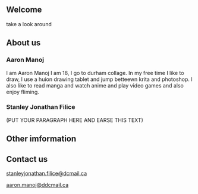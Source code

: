 
## Welcome 

take a look around

## About us

### Aaron Manoj

I am Aaron Manoj I am 18, I go to durham collage. In my free time I like to draw, I use a huion drawing tablet and jump betteewn krita and photoshop. I also like to read manga and watch anime and play video games and also enjoy fliming.


### Stanley Jonathan Filice

(PUT YOUR PARAGRAPH HERE AND EARSE THIS TEXT)

## Other imformation

## Contact us


stanleyjonathan.filice@dcmail.ca

aaron.manoj@ddcmail.ca


